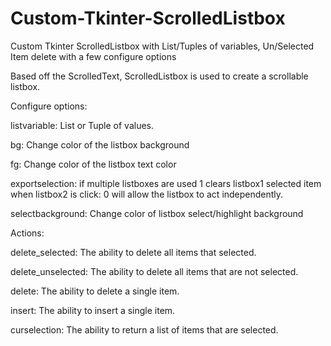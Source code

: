 # Custom-Tkinter-ScrolledListbox
Custom Tkinter ScrolledListbox with List/Tuples of variables, Un/Selected Item delete with a few configure options

Based off the ScrolledText, ScrolledListbox is used to create a scrollable listbox.

Configure options:

listvariable: List or Tuple of values.

bg: Change color of the listbox background

fg: Change color of the listbox text color

exportselection:  if multiple listboxes are used 1 clears listbox1 selected item when listbox2 is click:  0 will allow the listbox to act  independently.

selectbackground:  Change color of listbox select/highlight background


Actions:

delete_selected: The ability to delete all items that selected.

delete_unselected: The ability to delete all items that are not selected.

delete: The ability to delete a single item.

insert: The ability to insert a single item.

curselection: The ability to return a list of items that are selected.